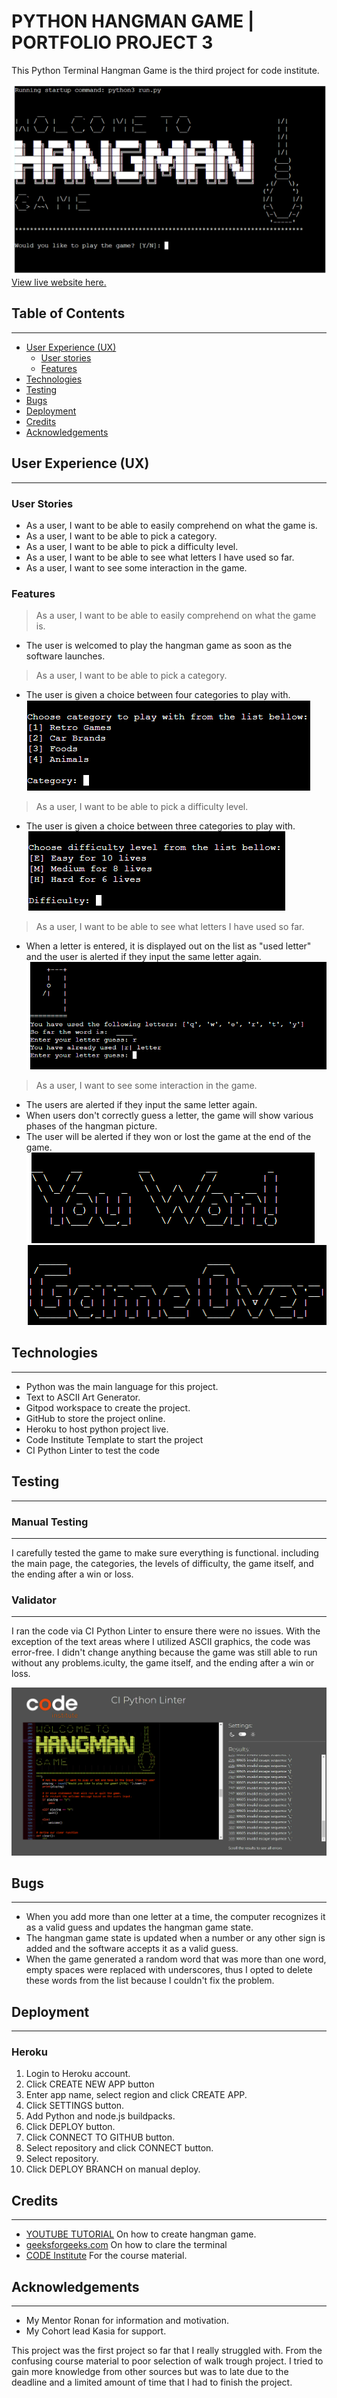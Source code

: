 <h1>PYTHON HANGMAN GAME | PORTFOLIO PROJECT 3</h1>
<p>This Python Terminal Hangman Game is the third project for code institute. </p>
<img src="./readme/welcome.png">
<a href="https://python-hangman-game-ernestas.herokuapp.com/" target="_blank">View live website here.</a>

<h2>Table of Contents</h2><hr>

- [User Experience (UX)](#ux)
    - [User stories](#user-stories)
    - [Features](#features)
- [Technologies](#technologies)
- [Testing](#testing)
- [Bugs](#bugs)
- [Deployment](#deployment)
- [Credits](#credits)
- [Acknowledgements](#acknowledgements)
   
   
<h2 id="ux">User Experience (UX)</h2><hr>

<h3 id="user-stories">User Stories</h3>
<ul>
    <li>As a user, I want to be able to easily comprehend on what the game is.</li>
    <li>As a user, I want to be able to pick a category.</li>
    <li>As a user, I want to be able to pick a difficulty level.</li>
    <li>As a user, I want to be able to see what letters I have used so far.</li>
    <li>As a user, I want to see some interaction in the game.</li>
</ul>

<h3 id="features">Features</h3>

>As a user, I want to be able to easily comprehend on what the game is.
<ul>
    <li>The user is welcomed to play the hangman game as soon as the software launches.</li>
</ul> 

>As a user, I want to be able to pick a category.

<ul>
    <li>The user is given a choice between four categories to play with.</li>
    <img src="./readme/category.png">
</ul> 

>As a user, I want to be able to pick a difficulty level.

<ul>
    <li>The user is given a choice between three categories to play with.</li>
    <img src="./readme/level.png">
</ul> 

>As a user, I want to be able to see what letters I have used so far.
<ul>
    <li>When a letter is entered, it is displayed out on the list as "used letter" and the user is alerted if they input the same letter again.</li>
    <img src="./readme/used.png">
</ul> 

>As a user, I want to see some interaction in the game.
<ul>
    <li>The users are alerted if they input the same letter again.</li>
    <li>When users don't correctly guess a letter, the game will show various phases of the hangman picture.</li>
    <li>The user will be alerted if they won or lost the game at the end of the game.</li>
    <img src="./readme/won.png"> <br>
    <img src="./readme/lost.png">
</ul> 

<h2 id="technologies">Technologies</h2><hr>

<ul>
    <li>Python was the main language for this project.</li>
    <li>Text to ASCII Art Generator.</li>
    <li>Gitpod workspace to create the project.</li>
    <li>GitHub to store the project online.</li>
    <li>Heroku to host python project live.</li>
    <li>Code Institute Template to start the project</li>
    <li>CI Python Linter to test the code</li>
</ul>

<h2 id="testing">Testing</h2><hr>

<h3>Manual Testing</h3><hr>
<p>I carefully tested the game to make sure everything is functional. including the main page, the categories, the levels of difficulty, the game itself, and the ending after a win or loss.</p>

<h3>Validator</h3><hr>
<p>I ran the code via CI Python Linter to ensure there were no issues. With the exception of the text areas where I utilized ASCII graphics, the code was error-free.
I didn't change anything because the game was still able to run without any problems.iculty, the game itself, and the ending after a win or loss.</p>
<img src="./readme/linter.png">

<h2 id="bugs">Bugs</h2><hr>
<ul>
    <li>When you add more than one letter at a time, the computer recognizes it as a valid guess and updates the hangman game state.</li>
    <li>The hangman game state is updated when a number or any other sign is added and the software accepts it as a valid guess.</li>
    <li>When the game generated a random word that was more than one word, empty spaces were replaced with underscores, thus I opted to delete these words from the list because I couldn't fix the problem.</li>
</ul>

<h2 id="deployment">Deployment</h2><hr>
<h3>Heroku</h3>
<ol>
    <li>Login to Heroku account.</li>
    <li>Click CREATE NEW APP button</li>
    <li>Enter app name, select region and click CREATE APP.</li>
    <li>Click SETTINGS button.</li>
    <li>Add Python and node.js buildpacks.</li>
    <li>Click DEPLOY button.</li>
    <li>Click CONNECT TO GITHUB button.</li>
    <li>Select repository and click CONNECT button.</li>
    <li>Select repository.</li>
    <li>Click DEPLOY BRANCH on manual deploy.</li>
</ol>

<h2 id="credits">Credits</h2><hr>
<ul>
    <li><a href="https://www.youtube.com/watch?v=wmSysRui0cI&t=1313s" target="_blank">YOUTUBE TUTORIAL</a> On how to create hangman game.</li>
    <li><a href="https://www.geeksforgeeks.org/clear-screen-python/" target="_blank">geeksforgeeks.com</a> On how to clare the terminal</li>
    <li><a href="https://codeinstitute.net/ie/" target="_blank">CODE Institute</a> For the course material.</li>
</ul>

<h2 id="acknowledgements">Acknowledgements</h2><hr>
<ul>
    <li>My Mentor Ronan for information and motivation.</li>
    <li>My Cohort lead Kasia for support.</li>
</ul>

<p>This project was the first project so far that I really struggled with. From the confusing course material to poor selection of walk trough project. I tried to gain more knowledge from other sources but was to late due to the deadline and a limited amount of time that I had to finish the project.</p>